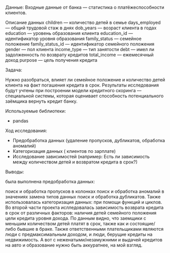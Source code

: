 Данные:
Входные данные от банка — статистика о платёжеспособности клиентов.

Описание данных
children — количество детей в семье
days_employed — общий трудовой стаж в днях
dob_years — возраст клиента в годах
education — уровень образования клиента
education_id — идентификатор уровня образования
family_status — семейное положение
family_status_id — идентификатор семейного положения
gender — пол клиента
income_type — тип занятости
debt — имел ли задолженность по возврату кредитов
total_income — ежемесячный доход
purpose — цель получения кредита

Задача:
    
Нужно разобраться, влияет ли семейное положение и количество детей клиента на факт погашения кредита в срок.
Результаты исследования будут учтены при построении модели кредитного скоринга — специальной системы, которая оценивает способность потенциального заёмщика вернуть кредит банку.

Используемые библиотеки:

- pandas

Ход исследования:

- Предобработка данных (удаление пропусков, дубликатов, обработка аномалий)
- Категоризация данных ( клиентов по зарплате)
- Исследование зависимостей (например: Есть ли зависимость между количеством детей и возвратом кредита в срок?)

Выводы:

была выполнена предобработка данных:

поиск и обработка пропусков в колонках
поиск и обработка аномалий в значениях
замена типов данных
поиск и обработка дубликатов.
Также использовалась категоризация данных: при помощи функций и циклов. Во второй части проекта ислледовалась зависимость возврата кредита в срок от различных факторов:
наличия детей
семейного положения
цели кредита
уровня дохода. По данным видно, что заемщики с меньшим количеством детей платят в срок, также как и состоящие/ либо бывшие в браке. Также ответственными плательщиками являются люди с предмаксимальным доходом, и люди, берущие кредиты на недвижимость. А вот с неженатыми/незамужними и выдачей кредитов на авто и образование нужно быть аккуратнее, на мой взгляд.